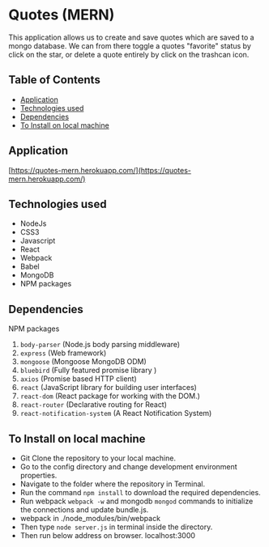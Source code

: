 # Quotes (MERN)

 This application allows us to create and save quotes which are saved to a mongo database. We can from there toggle a quotes "favorite" status by click on the star, or delete a quote entirely by click on the trashcan icon.

## Table of Contents

- [Application](#application)
- [Technologies used](#technologies-used)
- [Dependencies](#dependencies)
- [To Install on local machine](#to-install-on-local-machine)

## Application
[https://quotes-mern.herokuapp.com/](https://quotes-mern.herokuapp.com/)

## Technologies used
* NodeJs
* CSS3
* Javascript
* React
* Webpack
* Babel
* MongoDB
* NPM packages

## Dependencies
NPM packages

1. `body-parser` (Node.js body parsing middleware)
1. `express` (Web framework)
1. `mongoose` (Mongoose MongoDB ODM)
1. `bluebird` (Fully featured promise library )
1. `axios` (Promise based HTTP client)
1. `react` (JavaScript library for building user interfaces)
1. `react-dom` (React package for working with the DOM.)
1. `react-router` (Declarative routing for React)
1. `react-notification-system` (A React Notification System)


## To Install on local machine

* Git Clone the repository to your local machine.
* Go to the config directory and change development environment properties.
* Navigate to the folder where the repository in Terminal.
* Run the command `npm install` to download the required dependencies.
* Run webpack `webpack -w` and mongodb `mongod` commands to initialize the connections and update bundle.js.
* webpack in ./node_modules/bin/webpack
* Then type `node server.js` in terminal inside the directory.
* Then run below address on browser.
    localhost:3000
